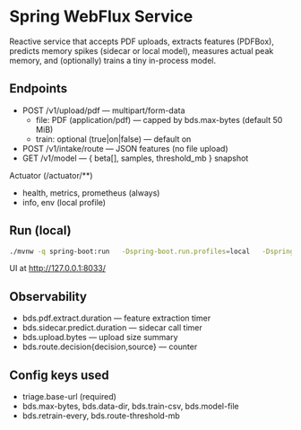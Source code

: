 # Spring WebFlux Service

Reactive service that accepts PDF uploads, extracts features (PDFBox), predicts memory spikes (sidecar or local model), measures actual peak memory, and (optionally) trains a tiny in-process model.

## Endpoints

- POST /v1/upload/pdf — multipart/form-data
  - file: PDF (application/pdf) — capped by bds.max-bytes (default 50 MiB)
  - train: optional (true|on|false) — default on
- POST /v1/intake/route — JSON features (no file upload)
- GET /v1/model — { beta[], samples, threshold_mb } snapshot

Actuator (/actuator/**)
- health, metrics, prometheus (always)
- info, env (local profile)

## Run (local)

```bash
./mvnw -q spring-boot:run   -Dspring-boot.run.profiles=local   -Dspring-boot.run.arguments="--triage.base-url=http://127.0.0.1:8000 --bds.retrain-every=1"
```

UI at http://127.0.0.1:8033/

## Observability

- bds.pdf.extract.duration — feature extraction timer
- bds.sidecar.predict.duration — sidecar call timer
- bds.upload.bytes — upload size summary
- bds.route.decision{decision,source} — counter

## Config keys used

- triage.base-url (required)
- bds.max-bytes, bds.data-dir, bds.train-csv, bds.model-file
- bds.retrain-every, bds.route-threshold-mb
